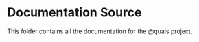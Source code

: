 Documentation Source
====================

This folder contains all the documentation for the @quais project.

